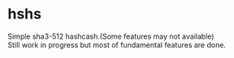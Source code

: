 # hshs
Simple sha3-512 hashcash.(Some features may not available)  
Still work in progress but most of fundamental features are done.

